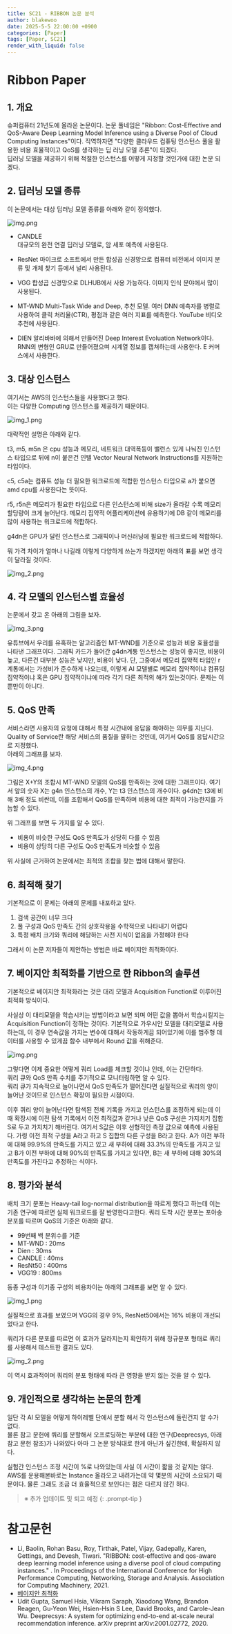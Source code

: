 ```yaml
---
title: SC21 - RIBBON 논문 분석
author: blakewoo
date: 2025-5-5 22:00:00 +0900
categories: [Paper]
tags: [Paper, SC21] 
render_with_liquid: false
---
```



# Ribbon Paper
## 1. 개요
슈퍼컴퓨터 21년도에 올라온 논문이다. 논문 풀네임은 "Ribbon: Cost-Effective and QoS-Aware Deep Learning Model Inference using a
Diverse Pool of Cloud Computing Instances"이다. 
직역하자면 "다양한 클라우드 컴퓨팅 인스턴스 풀을 활용한 비용 효율적이고 QoS를 생각하는 딥 러닝 모델 추론"이 되겠다.   
딥러닝 모델을 제공하기 위해 적절한 인스턴스를 어떻게 지정할 것인가에 대한 논문 되겠다.

## 2. 딥러닝 모델 종류
이 논문에서는 대상 딥러닝 모델 종류를 아래와 같이 정의했다.

![img.png](/assets/blog/paper/RIBBON/img.png)

- CANDLE   
  대규모의 완전 연결 딥러닝 모델로, 암 세포 예측에 사용된다.


- ResNet
  마이크로 소프트에서 만든 합성곱 신경망으로 컴퓨터 비전에서 이미지 분류 및 개체 찾기 등에서 널리 사용된다.


- VGG
  합성곱 신경망으로 DLHUB에서 사용 가능하다. 이미지 인식 분야에서 많이 사용된다.


- MT-WND
  Multi-Task Wide and Deep, 추천 모델. 여러 DNN 예측자를 병렬로 사용하여 클릭 처리율(CTR), 평점과 같은 여러 지표를 예측한다. YouTube 비디오 추천에 사용된다.


- DIEN
  알리바바에 의해서 만들어진 Deep Interest Evoluation Network이다. RNN의 변형인 GRU로 만들어졌으며 시계열 정보를 캡쳐하는데 사용한다. E 커머스에서 사용한다.

## 3. 대상 인스턴스
여기서는 AWS의 인스턴스들을 사용했다고 했다.   
이는 다양한 Computing 인스턴스를 제공하기 때문이다.

![img_1.png](/assets/blog/paper/RIBBON/img_1.png)

대략적인 설명은 아래와 같다.

t3, m5, m5n 은 cpu 성능과 메모리, 네트워크 대역폭등이 밸런스 있게 나눠진 인스턴스 타입으로
뒤에 n이 붙은건 인텔 Vector Neural Network Instructions를 지원하는 타입이다.

c5, c5a는 컴퓨트 성능 더 필요한 워크로드에 적합한 인스턴스 타입으로 a가 붙으면 amd cpu를 사용한다는 뜻이다.

r5, r5n은 메모리가 필요한 타입으로 다른 인스턴스에 비해 size가 올라갈 수록 메모리 할당량이 크게 늘어난다.
메모리 집약적 어플리케이션에 유용하기에 DB 같이 메모리를 많이 사용하는 워크로드에 적합하다.

g4dn은 GPU가 달린 인스턴스로 그래픽이나 머신러닝에 필요한 워크로드에 적합하다.

뭐 가격 차이가 얼마나 나길래 이렇게 다양하게 쓰는가 하겠지만 아래의 표를 보면 생각이 달라질 것이다.

![img_2.png](/assets/blog/paper/RIBBON/img_2.png)

## 4. 각 모델의 인스턴스별 효율성
논문에서 갖고 온 아래의 그림을 보자.

![img_3.png](/assets/blog/paper/RIBBON/img_3.png)

유튜브에서 우리를 유혹하는 알고리즘인 MT-WND를 기준으로 성능과 비용 효율성을 나타낸 그래프이다.
그래픽 카드가 들어간 g4dn계통 인스턴스는 성능이 좋지만, 비용이 높고, 다른건 대부분 성능은 낮지만, 비용이 낮다.
단, 그중에서 메모리 집약적 타입인 r계통에서는 가성비가 준수하게 나오는데, 이렇게 AI 모델별로 메모리 집약적이냐 컴퓨팅 집약적이냐
혹은 GPU 집약적이냐에 따라 각기 다른 최적의 해가 있는것이다.
문제는 이뿐만이 아니다.

## 5. QoS 만족
서비스라면 사용자의 요청에 대해서 특정 시간내에 응답을 해야하는 의무를 지닌다.   
Quality of Service란 해당 서비스의 품질을 말하는 것인데, 여기서 QoS를 응답시간으로 지정했다.   
아래의 그래프를 보자.

![img_4.png](/assets/blog/paper/RIBBON/img_4.png)

그림은 X+Y의 조합시 MT-WND 모델의 QoS를 만족하는 것에 대한 그래프이다.
여기서 앞의 숫자 X는 g4n 인스턴스의 개수, Y는 t3 인스턴스의 개수이다.
g4dn는 t3에 비해 3배 정도 비싼데, 이를 조합해서 QoS를 만족하며 비용에 대한 최적이 가능한지를 가늠할 수 있다.

위 그래프를 보면 두 가지를 알 수 있다.
- 비용이 비슷한 구성도 QoS 만족도가 상당히 다를 수 있음
- 비용이 상당히 다른 구성도 QoS 만족도가 비슷할 수 있음

위 사실에 근거하여 논문에서는 최적의 조합을 찾는 법에 대해서 말한다.

## 6. 최적해 찾기
기본적으로 이 문제는 아래의 문제를 내포하고 있다.

1. 검색 공간이 너무 크다
2. 풀 구성과 QoS 만족도 간의 상호작용을 수학적으로 나타내기 어렵다
2. 특정 배치 크기와 쿼리에 해당하는 사전 지식이 없음을 가정해야 한다

그래서 이 논문 저자들이 제안하는 방법은 바로 베이지안 최적화이다.

## 7. 베이지안 최적화를 기반으로 한 Ribbon의 솔루션
기본적으로 베이지안 최적화라는 것은
대리 모델과 Acquisition Function로 이루어진 최적화 방식이다.

사실상 이 대리모델을 학습시키는 방법이라고 보면 되며 어떤 값을 뽑아서 학습시킬지는 Acquisition Function이 정하는 것이다.
기본적으로 가우시안 모델을 대리모델로 사용하는데, 이 경우 연속값을 가지는 변수에 대해서 작동하게끔 되어있기에
이를 범주형 데이터를 사용할 수 있게끔 함수 내부에서 Round 값을 취해준다.

![img.png](/assets/blog/paper/RIBBON/img_5.png)

그렇다면 이제 중요한 어떻게 쿼리 Load를 체크할 것이냐 인데, 이는 간단하다.   
쿼리 큐와 QoS 만족 수치를 주기적으로 모니터링하면 알 수 있다.   
쿼리 큐가 지속적으로 늘어나면서 QoS 만족도가 떨어진다면 실질적으로 쿼리의 양이 늘어난 것이므로 인스턴스 확장이 필요한 시점이다.

이후 쿼리 양이 늘어난다면 탐색된 전체 기록을 가지고 인스턴스를 조정하게 되는데
이때 확장시에 이전 탐색 기록에서 이전 최적값과 같거나 낮은 QoS 구성은 가지치기 집합 S로 두고 가지치기 해버린다.
여기서 S값은 이후 선형적인 측정 값으로 예측에 사용된다.
가령 이전 최적 구성을 A라고 하고 S 집합의 다른 구성을 B라고 한다.
A가 이전 부하에 대해 99.9%의 만족도를 가지고 있고
새 부하에 대해 33.3%의 만족도를 가지고 있고 B가 이전 부하에 대해 90%의 만족도를 가지고 있다면,
B는 새 부하에 대해 30%의 만족도를 가진다고 추정하는 식이다.

## 8. 평가와 분석
배치 크기 분포는 Heavy-tail log-normal distribution을 따르게 했다고 하는데 이는 기존 연구에 따르면 실제 워크로드를 잘 반영한다고한다.
쿼리 도착 시간 분포는 포아송 분포를 따르며 QoS의 기준은 아래와 같다.

- 99번째 백 분위수를 기준
- MT-WND : 20ms
- Dien : 30ms
- CANDLE : 40ms
- ResNt50 : 400ms
- VGG19 : 800ms

동종 구성과 이기종 구성의 비용차이는 아래의 그래프를 보면 알 수 있다.

![img_1.png](/assets/blog/paper/RIBBON/img_6.png)

실질적으로 효과를 보였으며 VGG의 경우 9%, ResNet50에서는 16% 비용이 개선되었다고 한다.

쿼리가 다른 분포를 따르면 이 효과가 달라지는지 확인하기 위해 정규분포 형태로 쿼리를 사용해서 테스트한 결과도 있다.

![img_2.png](/assets/blog/paper/RIBBON/img_7.png)

이 역시 효과적이며 쿼리의 분포 형태에 따라 큰 영향을 받지 않는 것을 알 수 있다.

## 9. 개인적으로 생각하는 논문의 한계
일단 각 AI 모델을 어떻게 하이레벨 단에서 분할 해서 각 인스턴스에 돌린건지 알 수가 없다.   
물론 참고 문헌에 쿼리를 분할해서 오프로딩하는 부분에 대한 연구(Deeprecsys, 아래 참고 문헌 참조)가 나와있다 아마 그 논문 방식대로 한게 아닌가 싶긴한데, 확실하지 않다.

실험간 인스턴스 조정 시간이 %로 나와있는데 사실 이 시간이 짧을 것 같지는 않다.   
AWS를 운용해본바로는 Instance 올라오고 내려가는데 약 몇분의 시간이 소요되기 때문이다.
물론 그래도 조금 더 효율적으로 보인다는 점은 다르지 않긴 하다.

> ※ 추가 업데이트 및 퇴고 예정
{: .prompt-tip }


# 참고문헌
- Li, Baolin, Rohan Basu, Roy, Tirthak, Patel, Vĳay, Gadepally, Karen, Gettings, and Devesh, Tiwari. "RIBBON: cost-effective and qos-aware deep learning model inference using a diverse pool of cloud computing instances." . In Proceedings of the International Conference for High Performance Computing, Networking, Storage and Analysis. Association for Computing Machinery, 2021.
- [베이지안 최적화](https://data-scientist-brian-kim.tistory.com/88 )
- Udit Gupta, Samuel Hsia, Vikram Saraph, Xiaodong Wang, Brandon Reagen, Gu-Yeon Wei, Hsien-Hsin S Lee, David Brooks, and Carole-Jean Wu. Deeprecsys: A system for optimizing end-to-end at-scale neural recommendation inference. arXiv preprint arXiv:2001.02772, 2020.
